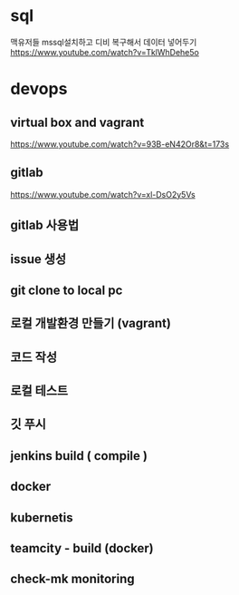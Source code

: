 # sql 

맥유저들 mssql설치하고 디비 복구해서 데이터 넣어두기
<https://www.youtube.com/watch?v=TklWhDehe5o>

# devops 

## virtual box and vagrant 
https://www.youtube.com/watch?v=93B-eN42Or8&t=173s

## gitlab 
https://www.youtube.com/watch?v=xl-DsO2y5Vs

## gitlab 사용법 

## issue 생성 

## git clone to local pc 

## 로컬 개발환경 만들기 (vagrant)

## 코드 작성

## 로컬 테스트

## 깃 푸시 

## jenkins build ( compile )

## docker

## kubernetis

## teamcity - build (docker)

## check-mk monitoring 




